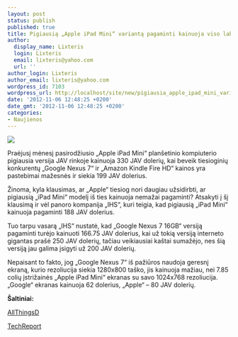 ```yaml
---
layout: post
status: publish
published: true
title: Pigiausią „Apple iPad Mini“ variantą pagaminti kainuoja viso labo 188 JAV dolerius
author:
  display_name: Lixteris
  login: Lixteris
  email: lixteris@yahoo.com
  url: ''
author_login: Lixteris
author_email: lixteris@yahoo.com
wordpress_id: 7103
wordpress_url: http://localhost/site/new/pigiausia_apple_ipad_mini_varianta_pagaminti_kainuoja_viso_labo_188_jav_dolerius/
date: '2012-11-06 12:48:25 +0200'
date_gmt: '2012-11-06 12:48:25 +0200'
categories:
- Naujienos
---
```

<p><div class="imgright"><img src="http://technews.lt/upload/ipadmini.jpg"  /></div></p>
<p>
	Praėjusį mėnesį pasirodžiusio &bdquo;Apple iPad Mini&ldquo; plan&scaron;etinio kompiuterio pigiausia versija JAV rinkoje kainuoja 330 JAV dolerių, kai beveik tiesioginių konkurentų &bdquo;Google Nexus 7&ldquo; ir &bdquo;Amazon Kindle Fire HD&ldquo; kainos yra pastebimai mažesnės ir siekia 199 JAV dolerius.</p>
<p>
	Žinoma, kyla klausimas, ar &bdquo;Apple&ldquo; tiesiog nori daugiau užsidirbti, ar pigiausią &bdquo;iPad Mini&ldquo; modelį i&scaron; ties kainuoja nemažai pagaminti? Atsakyti į &scaron;į klausimą ir vėl panoro kompanija &bdquo;IHS&ldquo;, kuri teigia, kad pigiausią &bdquo;iPad Mini&ldquo; kainuoja pagaminti 188 JAV dolerius.</p>
<p>
	Tuo tarpu vasarą &bdquo;IHS&ldquo; nustatė, kad &bdquo;Google Nexus 7 16GB&ldquo; versiją pagaminti turėjo kainuoti 166.75 JAV dolerius, kai už tokią versiją interneto gigantas pra&scaron;ė 250 JAV dolerių, tačiau veikiausiai ka&scaron;tai sumažėjo, nes &scaron;ią versiją jau galima įsigyti už 200 JAV dolerių.</p>
<p>
	Nepaisant to fakto, jog &bdquo;Google Nexus 7&ldquo; i&scaron; pažiūros naudoja geresnį ekraną, kurio rezoliucija siekia 1280x800 ta&scaron;ko, jis kainuoja mažiau, nei 7.85 colių įstrižainės &bdquo;Apple iPad Mini&ldquo; ekranas su savo 1024x768 rezoliucija. &bdquo;Google&ldquo; ekranas kainuoja 62 dolerius, &bdquo;Apple&ldquo; &ndash; 80 JAV dolerių.</p>
<p>
	<strong>&Scaron;altiniai: </strong></p>
<p>
	<a class="ns" href="http://allthingsd.com/20121103/teardown-shows-apple-ipad-mini-costs-at-least-188-to-build/">AllThingsD</a></p>
<p>
	<a class="ns" href="http://techreport.com/news/23842/ihs-ipad-mini-costs-188-to-make">TechReport</a></p>
